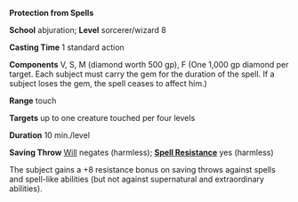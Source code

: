  **Protection from Spells**

**School** abjuration; **Level** sorcerer/wizard 8

**Casting Time** 1 standard action

**Components** V, S, M (diamond worth 500 gp), F (One 1,000 gp diamond per target. Each subject must carry the gem for the duration of the spell. If a subject loses the gem, the spell ceases to affect him.)

**Range** touch

**Targets** up to one creature touched per four levels

**Duration** 10 min./level

**Saving Throw** [Will](../combat.html#_will) negates (harmless); **[Spell Resistance](../glossary.html#_spell-resistance)** yes (harmless)

The subject gains a +8 resistance bonus on saving throws against spells and spell-like abilities (but not against supernatural and extraordinary abilities).


